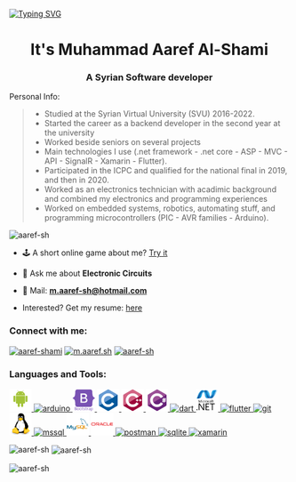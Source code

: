 [![Typing SVG](https://readme-typing-svg.herokuapp.com?size=43&vCenter=true&width=700&lines=Problem+Solver;Software+Engineer;Competitive+Programmer;Backend+Developer;.NET%F0%9F%92%99)](https://git.io/typing-svg)

<h1 align="center">It's Muhammad Aaref Al-Shami</h1>
<h3 align="center">A Syrian Software developer</h3>
Personal Info:

 > - Studied at the Syrian Virtual University (SVU) 2016-2022.
 > - Started the career as a backend developer in the second year at the university
 > - Worked beside seniors on several projects
 > - Main technologies I use (.net framework - .net core - ASP - MVC - API - SignalR - Xamarin - Flutter).
 > - Participated in the ICPC and qualified for the national final in 2019, and then in 2020.
 > - Worked as an electronics technician with acadimic background and combined my electronics and programming experiences 
 > - Worked on embedded systems, robotics, automating stuff, and programming microcontrollers (PIC - AVR families - Arduino).

<p align="left"> <img src="https://komarev.com/ghpvc/?username=aaref-sh&label=Profile%20views&color=0e75b6&style=flat" alt="aaref-sh" /> </p>

- 🕹️ A short online game about me? [Try it](http://muhammad-bio-game.netlify.app)

- 💬 Ask me about **Electronic Circuits**

- 📧 Mail: **m.aaref-sh@hotmail.com**

- Interested? Get my resume: [here](https://drive.google.com/file/d/1DtmQIuKHRXxnYhoNpODzMoHuqVnUZ1Gu/view?usp=sharing)

<h3 align="left">Connect with me:</h3>
<p align="left">
<a href="https://linkedin.com/in/aaref-shami" target="blank"><img align="center" src="https://raw.githubusercontent.com/rahuldkjain/github-profile-readme-generator/master/src/images/icons/Social/linked-in-alt.svg" alt="aaref-shami" height="30" width="40" /></a>
<a href="https://fb.com/m.aaref.sh"           target="blank"><img align="center" src="https://raw.githubusercontent.com/rahuldkjain/github-profile-readme-generator/master/src/images/icons/Social/facebook.svg"      alt="m.aaref.sh"  height="30" width="40" /></a>
<a href="https://github.com/aaref-sh" target="blank"><img align="center" src="https://raw.githubusercontent.com/rahuldkjain/github-profile-readme-generator/master/src/images/icons/Social/github.svg" alt="aaref-sh" height="30" width="40" /></a>
</p>

<h3 align="left">Languages and Tools:</h3>
<p align="left"> <a href="https://developer.android.com" target="_blank" rel="noreferrer"> <img src="https://raw.githubusercontent.com/devicons/devicon/master/icons/android/android-original-wordmark.svg" alt="android" width="40" height="40"/> </a> <a href="https://www.arduino.cc/" target="_blank" rel="noreferrer"> <img src="https://cdn.worldvectorlogo.com/logos/arduino-1.svg" alt="arduino" width="40" height="40"/> </a> <a href="https://getbootstrap.com" target="_blank" rel="noreferrer"> <img src="https://raw.githubusercontent.com/devicons/devicon/master/icons/bootstrap/bootstrap-plain-wordmark.svg" alt="bootstrap" width="40" height="40"/> </a> <a href="https://www.cprogramming.com/" target="_blank" rel="noreferrer"> <img src="https://raw.githubusercontent.com/devicons/devicon/master/icons/c/c-original.svg" alt="c" width="40" height="40"/> </a> <a href="https://www.w3schools.com/cpp/" target="_blank" rel="noreferrer"> <img src="https://raw.githubusercontent.com/devicons/devicon/master/icons/cplusplus/cplusplus-original.svg" alt="cplusplus" width="40" height="40"/> </a> <a href="https://www.w3schools.com/cs/" target="_blank" rel="noreferrer"> <img src="https://raw.githubusercontent.com/devicons/devicon/master/icons/csharp/csharp-original.svg" alt="csharp" width="40" height="40"/> </a> <a href="https://dart.dev" target="_blank" rel="noreferrer"> <img src="https://www.vectorlogo.zone/logos/dartlang/dartlang-icon.svg" alt="dart" width="40" height="40"/> </a> <a href="https://dotnet.microsoft.com/" target="_blank" rel="noreferrer"> <img src="https://raw.githubusercontent.com/devicons/devicon/master/icons/dot-net/dot-net-original-wordmark.svg" alt="dotnet" width="40" height="40"/> </a> <a href="https://flutter.dev" target="_blank" rel="noreferrer"> <img src="https://www.vectorlogo.zone/logos/flutterio/flutterio-icon.svg" alt="flutter" width="40" height="40"/> </a> <a href="https://git-scm.com/" target="_blank" rel="noreferrer"> <img src="https://www.vectorlogo.zone/logos/git-scm/git-scm-icon.svg" alt="git" width="40" height="40"/> </a> <a href="https://www.linux.org/" target="_blank" rel="noreferrer"> <img src="https://raw.githubusercontent.com/devicons/devicon/master/icons/linux/linux-original.svg" alt="linux" width="40" height="40"/> </a> <a href="https://www.microsoft.com/en-us/sql-server" target="_blank" rel="noreferrer"> <img src="https://www.svgrepo.com/show/303229/microsoft-sql-server-logo.svg" alt="mssql" width="40" height="40"/> </a> <a href="https://www.mysql.com/" target="_blank" rel="noreferrer"> <img src="https://raw.githubusercontent.com/devicons/devicon/master/icons/mysql/mysql-original-wordmark.svg" alt="mysql" width="40" height="40"/> </a> <a href="https://www.oracle.com/" target="_blank" rel="noreferrer"> <img src="https://raw.githubusercontent.com/devicons/devicon/master/icons/oracle/oracle-original.svg" alt="oracle" width="40" height="40"/> </a> <a href="https://postman.com" target="_blank" rel="noreferrer"> <img src="https://www.vectorlogo.zone/logos/getpostman/getpostman-icon.svg" alt="postman" width="40" height="40"/> </a> <a href="https://www.sqlite.org/" target="_blank" rel="noreferrer"> <img src="https://www.vectorlogo.zone/logos/sqlite/sqlite-icon.svg" alt="sqlite" width="40" height="40"/> </a> <a href="https://dotnet.microsoft.com/apps/xamarin" target="_blank" rel="noreferrer"> <img src="https://raw.githubusercontent.com/detain/svg-logos/780f25886640cef088af994181646db2f6b1a3f8/svg/xamarin.svg" alt="xamarin" width="40" height="40"/> </a> </p>

<p><img align="left" src="https://github-readme-stats.vercel.app/api/top-langs?username=aaref-sh&show_icons=true&locale=en&layout=compact" alt="aaref-sh" /></p>

<p>&nbsp;<img align="center" src="https://github-readme-stats.vercel.app/api?username=aaref-sh&show_icons=true&locale=en" alt="aaref-sh" /></p>

<p><img align="center" src="https://github-readme-streak-stats.herokuapp.com/?user=aaref-sh&" alt="aaref-sh" /></p>


<!--
**aaref-sh/aaref-sh** is a ✨ _special_ ✨ repository because its `README.md` (this file) appears on your GitHub profile.

Here are some ideas to get you started:

- 🔭 I’m currently working on ...
- 🌱 I’m currently learning ...
- 👯 I’m looking to collaborate on ...
- 🤔 I’m looking for help with ...
- 💬 Ask me about ...
- 📫 How to reach me: ...
- 😄 Pronouns: ...
- ⚡ Fun fact: ...
-->
